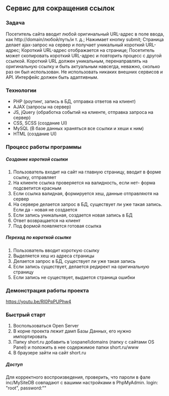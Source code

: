 ## Сервис для сокращения ссылок 

### Задача
Посетитель сайта вводит любой оригинальный URL-адрес в поле ввода, как http://domain/любой/путь/и т. д.; Нажимает кнопку submit; Страница делает ajax-запрос на сервер и получает уникальный короткий URL-адрес; Короткий URL-адрес отображается на странице; Посетитель может скопировать короткий URL-адрес и повторить процесс с другой ссылкой. Короткий URL должен уникальным, перенаправлять на оригинальную ссылку и быть актуальным навсегда, неважно, сколько раз он был использован. Не использовать никаких внешних сервисов и API. Интерфейс должен быть адаптивным. 

### Технологии

- PHP (роутинг, запись в БД, отправка ответов на клиент)
- AJAX (запросы на сервер)
- JS, jQuery (обработка событий на клиенте, отправка запроса на сервер)
- CSS, SCSS (создание UI)
- MySQL (В базе данных храняться все ссылки и хеши к ним)
- HTML (создание UI)

### Процесс работы программы

##### Создание короткой ссылки
1. Пользователь входит на сайт на главную страницу, вводит в форме ссылку, отправляет
2. На клиенте ссылка проверяется на валидность, если нет- форма подсветится красным
3. Если ссылка валидная, формируется хеш, данные отправляютя на сервер
3. На сервере делается запрос в БД, существует ли уже такая запись. Если да - новая не создается
4. Если запись уникальная, создается новая запись в БД
5. Ответ возвращается на клиент
6. Под формой появляется готовая ссылка

##### Переход по короткой ссылке
1. Пользователь вводит короткую ссылку
2. Выделяется хеш из адреса страницы
3. Делается запрос в БД, существует ли уже такая запись
4. Если запись существует, делается редирект на оригинальную страницу
5. Если запись не существует, выдается страница ошибки

### Демонстрация работы проекта
https://youtu.be/RI0PpPUPhw4

### Быстрый старт
1. Воспользоваться Open Server 
2. В корне проекта лежит дамп Базы Данных, его нужно импортировать
3. Папку short.ru добавить в \ospanel\domains (папку с сайтами OS Panel) и положить в нее содержимое папки short.ru/www
4. В браузере зайти на сайт short.ru

##### Доступ
Для корректного воспроизведения, проверить, что пароли в фале inc/MySiteDB совпадают с вашими настройками
в PhpMyAdmin. 
login: "root",  password:""
